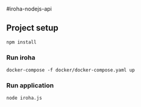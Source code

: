 #iroha-nodejs-api

## Project setup
```
npm install
```
### Run iroha
``` 
docker-compose -f docker/docker-compose.yaml up 
```

### Run application
```
node iroha.js
```